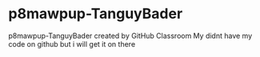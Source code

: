 # p8mawpup-TanguyBader
p8mawpup-TanguyBader created by GitHub Classroom
My didnt have my code on github but i will get it on there
